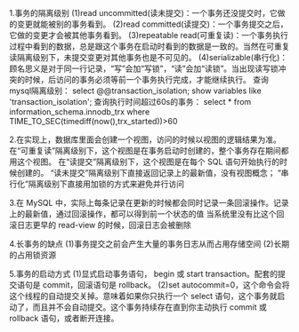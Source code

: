 1.事务的隔离级别
    (1)read uncommitted(读未提交)：一个事务还没提交时，它做的变更就能被别的事务看到。
    (2)read committed(读提交)：一个事务提交之后，它做的变更才会被其他事务看到。
    (3)repeatable read(可重复读)：一个事务执行过程中看到的数据，总是跟这个事务在启动时看到的数据是一致的。当然在可重复读隔离级别下，未提交变更对其他事务也是不可见的。
    (4)serializable(串行化)：顾名思义是对于同一行记录，“写”会加“写锁”，“读”会加“读锁”。当出现读写锁冲突的时候，后访问的事务必须等前一个事务执行完成，才能继续执行。
  查询mysql隔离级别：
        select @@transaction_isolation;
        show variables like 'transaction_isolation';
  查询执行时间超过60s的事务：
        select * from information_schema.innodb_trx where TIME_TO_SEC(timediff(now(),trx_started))>60
        
2.在实现上，数据库里面会创建一个视图，访问的时候以视图的逻辑结果为准。
    在“可重复读”隔离级别下，这个视图是在事务启动时创建的，整个事务存在期间都用这个视图。
    在“读提交”隔离级别下，这个视图是在每个 SQL 语句开始执行的时候创建的。
    “读未提交”隔离级别下直接返回记录上的最新值，没有视图概念；
    “串行化”隔离级别下直接用加锁的方式来避免并行访问
    
3.在 MySQL 中，实际上每条记录在更新的时候都会同时记录一条回滚操作。记录上的最新值，通过回滚操作，都可以得到前一个状态的值
  当系统里没有比这个回滚日志更早的 read-view 的时候，回滚日志会被删除
  
4.长事务的缺点
    (1)事务提交之前会产生大量的事务日志从而占用存储空间
    (2)长期的占用锁资源
    
5.事务的启动方式
    (1)显式启动事务语句， begin 或 start transaction。配套的提交语句是 commit，回滚语句是 rollback。
    (2)set autocommit=0，这个命令会将这个线程的自动提交关掉。意味着如果你只执行一个 select 语句，这个事务就启动了，而且并不会自动提交。这个事务持续存在直到你主动执行 commit 或 rollback 语句，或者断开连接。
 